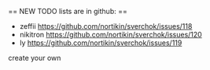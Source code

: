 
== NEW TODO lists are in github: ==

* zeffii https://github.com/nortikin/sverchok/issues/118
* nikitron https://github.com/nortikin/sverchok/issues/120
* ly https://github.com/nortikin/sverchok/issues/119

create your own
